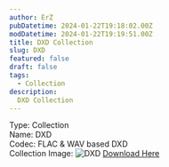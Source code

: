 ```yaml
---
author: ErZ
pubDatetime: 2024-01-22T19:18:02.00Z
modDatetime: 2024-01-22T19:19:51.00Z
title: DXD Collection
slug: DXD
featured: false
draft: false
tags:
  - Collection
description:
  DXD Collection
---
```

Type: Collection<br>
Name: DXD<br>
Codec: FLAC & WAV based DXD<br>
Collection Image: ![DXD](https://ucarecdn.com/6eeff3a1-24d7-4d19-83e7-50de58e1bbfa/-/preview/500x500/-/quality/smart_retina/-/format/auto/)
[Download Here](https://cuty.io/dxdcl)